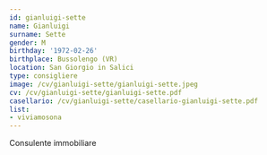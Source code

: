 ```yaml
---
id: gianluigi-sette
name: Gianluigi
surname: Sette
gender: M
birthday: '1972-02-26'
birthplace: Bussolengo (VR)
location: San Giorgio in Salici
type: consigliere
image: /cv/gianluigi-sette/gianluigi-sette.jpeg
cv: /cv/gianluigi-sette/gianluigi-sette.pdf
casellario: /cv/gianluigi-sette/casellario-gianluigi-sette.pdf
list:
- viviamosona
---
```


Consulente immobiliare